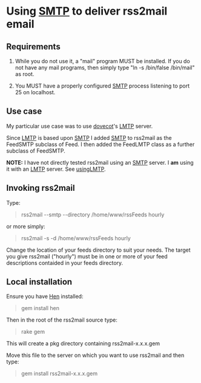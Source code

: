 # Using [SMTP](http://en.wikipedia.org/wiki/Simple_Mail_Transfer_Protocol) to deliver rss2mail email

## Requirements

1. While you do not use it, a "mail" program MUST be installed. If you do 
not have any mail programs, then simply type "ln -s /bin/false 
/bin/mail" as root.

1. You MUST have a properly configured 
[SMTP](http://en.wikipedia.org/wiki/Simple_Mail_Transfer_Protocol) 
process listening to port 25 on localhost.

## Use case

My particular use case was to use [dovecot](http://www.dovecot.org/)'s 
[LMTP](http://en.wikipedia.org/wiki/Local_Mail_Transfer_Protocol) 
server.

Since [LMTP](http://en.wikipedia.org/wiki/Local_Mail_Transfer_Protocol) 
is based upon 
[SMTP](http://en.wikipedia.org/wiki/Simple_Mail_Transfer_Protocol) I 
added 
[SMTP](http://en.wikipedia.org/wiki/Simple_Mail_Transfer_Protocol) to 
rss2mail as the FeedSMTP subclass of Feed.  I then added the FeedLMTP 
class as a further subclass of FeedSMTP.

**NOTE:** I have not directly tested rss2mail using an 
[SMTP](http://en.wikipedia.org/wiki/Simple_Mail_Transfer_Protocol)
server.  I **am** using it with an 
[LMTP](http://en.wikipedia.org/wiki/Local_Mail_Transfer_Protocol) 
server. See [usingLMTP](usingLMTP.md).

## Invoking rss2mail

Type:

>  rss2mail --smtp --directory /home/www/rssFeeds hourly

or more simply:

>  rss2mail -s -d /home/www/rssFeeds hourly

Change the location of your feeds directory to suit your needs. The 
target you give rss2mail ("hourly") must be in one or more of your feed 
descriptions contaided in your feeds directory.

## Local installation

Ensure you have [Hen]() installed:

>  gem install hen

Then in the root of the rss2mail source type:

>  rake gem

This will create a pkg directory containing rss2mail-x.x.x.gem

Move this file to the server on which you want to use rss2mail and then 
type:

>  gem install rss2mail-x.x.x.gem


